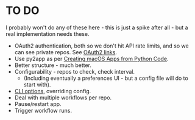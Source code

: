 # TO DO

I probably won't do any of these here - this is just a spike after all - but a real implementation needs these.

* OAuth2 authentication, both so we don't hit API rate limits, and so we can see private repos. See [OAuth2 links](https://pinboard.in/u:brunns/t:oauth2).
* Use py2app as per [Creating macOS Apps from Python Code](https://camillovisini.com/article/create-macos-menu-bar-app-pomodoro/#creating-macos-apps-from-python-code).
* Better structure - much better.
* Configurability - repos to check, check interval.
    * (Including eventually a preferences UI - but a config file will do to start with).
* [CLI options](https://docs.python.org/3/library/argparse.html), overriding config.
* Deal with multiple workflows per repo.
* Pause/restart app.
* Trigger workflow runs.
